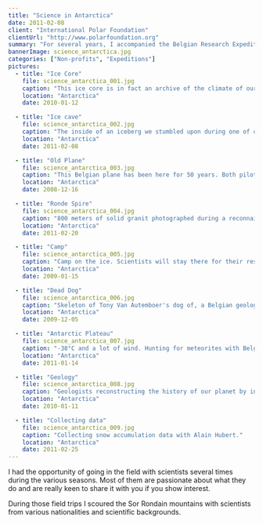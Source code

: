 ```yaml
---
title: "Science in Antarctica"
date: 2011-02-08
client: "International Polar Foundation"
clientUrl: "http://www.polarfoundation.org"
summary: "For several years, I accompanied the Belgian Research Expeditions in Antarctica to help with the logistics, but also to take some pictures of the work that was being done down there during the season."
bannerImage: science_antarctica.jpg
categories: ["Non-profits", "Expeditions"]
pictures:
  - title: "Ice Core"
    file: science_antarctica_001.jpg
    caption: "This ice core is in fact an archive of the climate of our planet."
    location: "Antarctica"
    date: 2010-01-12

  - title: "Ice cave"
    file: science_antarctica_002.jpg
    caption: "The inside of an iceberg we stumbled upon during one of our missions to the coast."
    location: "Antarctica"
    date: 2011-02-08

  - title: "Old Plane"
    file: science_antarctica_003.jpg
    caption: "This Belgian plane has been here for 50 years. Both pilots were rescued by the Russians. Antarctic solidarity at its best."
    location: "Antarctica"
    date: 2008-12-16

  - title: "Ronde Spire"
    file: science_antarctica_004.jpg
    caption: "800 meters of solid granit photographed during a reconnaissance expedition with scientists from the Alfred Wegener Institute."
    location: "Antarctica"
    date: 2011-02-20

  - title: "Camp"
    file: science_antarctica_005.jpg
    caption: "Camp on the ice. Scientists will stay there for their research and the International Polar Foundation is providing the logistics and field guides."
    location: "Antarctica"
    date: 2009-01-15

  - title: "Dead Dog"
    file: science_antarctica_006.jpg
    caption: "Skeleton of Tony Van Autemboer's dog of, a Belgian geologist in 1959."
    location: "Antarctica"
    date: 2009-12-05

  - title: "Antarctic Plateau"
    file: science_antarctica_007.jpg
    caption: "-38°C and a lot of wind. Hunting for meteorites with Belgian and Japanese scientists."
    location: "Antarctica"
    date: 2011-01-14

  - title: "Geology"
    file: science_antarctica_008.jpg
    caption: "Geologists reconstructing the history of our planet by investigating old rocks."
    location: "Antarctica"
    date: 2010-01-11

  - title: "Collecting data"
    file: science_antarctica_009.jpg
    caption: "Collecting snow accumulation data with Alain Hubert."
    location: "Antarctica"
    date: 2011-02-25
---
```


I had the opportunity of going in the field with scientists several times during the various seasons. Most of them are passionate about what they do and are really keen to share it with you if you show interest.

During those field trips I scoured the Sor Rondain mountains with scientists from various nationalities and scientific backgrounds.
